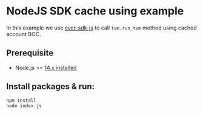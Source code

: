 # NodeJS SDK cache using example

In this example we use [ever-sdk-js](https://github.com/tonlabs/ever-sdk-js) to call `tvm.run_tvm` method using cached account BOC.

## Prerequisite

* Node.js >= [14.x installed](https://nodejs.org)


## Install packages & run:

```sh
npm install
node index.js
```

